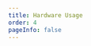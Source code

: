```yaml
---
title: Hardware Usage
order: 4
pageInfo: false
---
```


<VidStack
  src="https://likeyou156156.online:9000/lky/VEX/VEX105_15W/video/15w完整版.webm"
/>